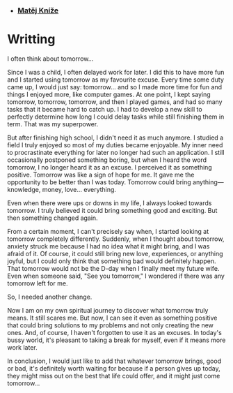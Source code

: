 - ### [Matěj Kníže](https://matej-knize.github.io/english-for-designers/03-content-first/)



# Writting
I often think about tomorrow...

Since I was a child, I often delayed work for later. I did this to have more fun and I started using tomorrow as my favourite excuse. Every time some duty came up, I would just say: tomorrow... and so I made more time for fun and things I enjoyed more, like computer games. At one point, I kept saying tomorrow, tomorrow, tomorrow, and then I played games, and had so many tasks that it became hard to catch up. I had to develop a new skill to perfectly determine how long I could delay tasks while still finishing them in term. That was my superpower.

But after finishing high school, I didn't need it as much anymore. I studied a field I truly enjoyed so most of my duties became enjoyable. My inner need to procrastinate everything for later no longer had such an application. I still occasionally postponed something boring, but when I heard the word tomorrow, I no longer heard it as an excuse. I perceived it as something positive. Tomorrow was like a sign of hope for me. It gave me the opportunity to be better than I was today. Tomorrow could bring anything—knowledge, money, love... everything. 

Even when there were ups or downs in my life, I always looked towards tomorrow. I truly believed it could bring something good and exciting. But then something changed again. 

From a certain moment, I can't precisely say when, I started looking at tomorrow completely differently. Suddenly, when I thought about tomorrow, anxiety struck me because I had no idea what it might bring, and I was afraid of it. Of course, it could still bring new love, experiences, or anything joyful, but I could only think that something bad would definitely happen. That tomorrow would not be the D-day when I finally meet my future wife. Even when someone said, "See you tomorrow," I wondered if there was any tomorrow left for me.

So, I needed another change.

Now I am on my own spiritual journey to discover what tomorrow truly means. It still scares me. But now, I can see it even as something positive that could bring solutions to my problems and not only creating the new ones. And, of course, I haven't forgotten to use it as an excuses. In today's bussy world, it's pleasant to taking a break for myself, even if it means more work later.

In conclusion, I would just like to add that whatever tomorrow brings, good or bad, it's definitely worth waiting for because if a person gives up today, they might miss out on the best that life could offer, and it might just come tomorrow...


